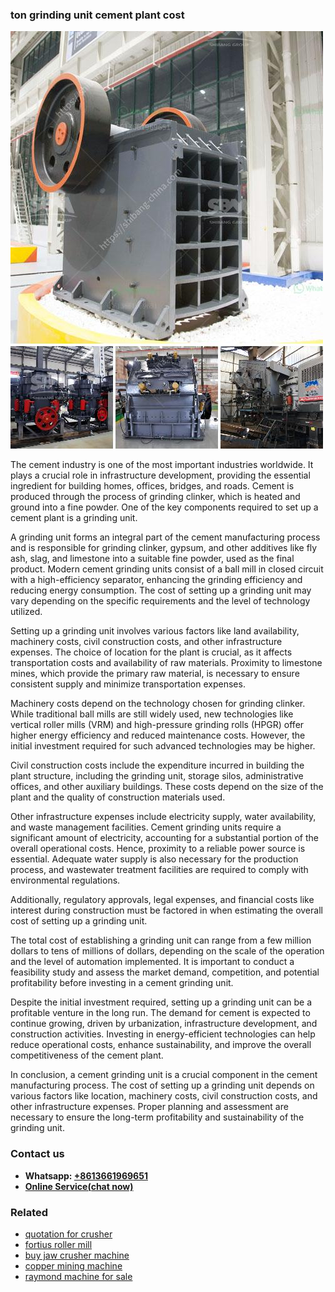<h3>ton grinding unit cement plant cost</h3><img src='1708408721.jpg' alt=''><p>The cement industry is one of the most important industries worldwide. It plays a crucial role in infrastructure development, providing the essential ingredient for building homes, offices, bridges, and roads. Cement is produced through the process of grinding clinker, which is heated and ground into a fine powder. One of the key components required to set up a cement plant is a grinding unit.</p><p>A grinding unit forms an integral part of the cement manufacturing process and is responsible for grinding clinker, gypsum, and other additives like fly ash, slag, and limestone into a suitable fine powder, used as the final product. Modern cement grinding units consist of a ball mill in closed circuit with a high-efficiency separator, enhancing the grinding efficiency and reducing energy consumption. The cost of setting up a grinding unit may vary depending on the specific requirements and the level of technology utilized.</p><p>Setting up a grinding unit involves various factors like land availability, machinery costs, civil construction costs, and other infrastructure expenses. The choice of location for the plant is crucial, as it affects transportation costs and availability of raw materials. Proximity to limestone mines, which provide the primary raw material, is necessary to ensure consistent supply and minimize transportation expenses.</p><p>Machinery costs depend on the technology chosen for grinding clinker. While traditional ball mills are still widely used, new technologies like vertical roller mills (VRM) and high-pressure grinding rolls (HPGR) offer higher energy efficiency and reduced maintenance costs. However, the initial investment required for such advanced technologies may be higher.</p><p>Civil construction costs include the expenditure incurred in building the plant structure, including the grinding unit, storage silos, administrative offices, and other auxiliary buildings. These costs depend on the size of the plant and the quality of construction materials used.</p><p>Other infrastructure expenses include electricity supply, water availability, and waste management facilities. Cement grinding units require a significant amount of electricity, accounting for a substantial portion of the overall operational costs. Hence, proximity to a reliable power source is essential. Adequate water supply is also necessary for the production process, and wastewater treatment facilities are required to comply with environmental regulations.</p><p>Additionally, regulatory approvals, legal expenses, and financial costs like interest during construction must be factored in when estimating the overall cost of setting up a grinding unit.</p><p>The total cost of establishing a grinding unit can range from a few million dollars to tens of millions of dollars, depending on the scale of the operation and the level of automation implemented. It is important to conduct a feasibility study and assess the market demand, competition, and potential profitability before investing in a cement grinding unit.</p><p>Despite the initial investment required, setting up a grinding unit can be a profitable venture in the long run. The demand for cement is expected to continue growing, driven by urbanization, infrastructure development, and construction activities. Investing in energy-efficient technologies can help reduce operational costs, enhance sustainability, and improve the overall competitiveness of the cement plant.</p><p>In conclusion, a cement grinding unit is a crucial component in the cement manufacturing process. The cost of setting up a grinding unit depends on various factors like location, machinery costs, civil construction costs, and other infrastructure expenses. Proper planning and assessment are necessary to ensure the long-term profitability and sustainability of the grinding unit.</p><h3>Contact us</h3><ul><li><strong>Whatsapp:&nbsp;<a href="https://wa.me/8613661969651">+8613661969651</a></strong></li><li><a href="https://swt.shibang-china.com/?git&amp;zhl&amp;ton grinding unit cement plant cost"><strong>Online Service(chat now)</strong></a></li></ul><h3>Related</h3><ul><li><a href='quotation for crusher.md'>quotation for crusher</a></li><li><a href='fortius roller mill.md'>fortius roller mill</a></li><li><a href='buy jaw crusher machine.md'>buy jaw crusher machine</a></li><li><a href='copper mining machine.md'>copper mining machine</a></li><li><a href='raymond machine for sale.md'>raymond machine for sale</a></li></ul>